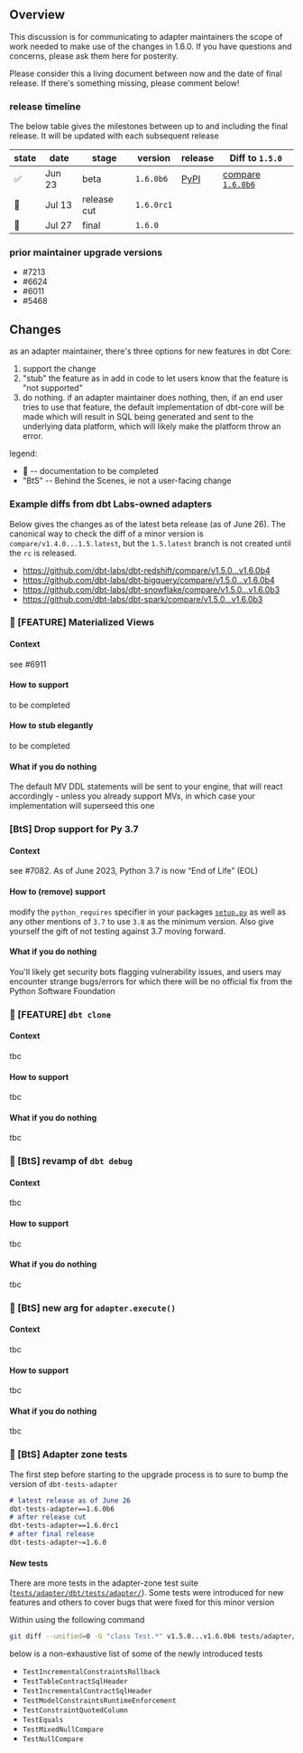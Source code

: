 
## Overview <!-- markdownlint-disable-line MD041 -->

This discussion is for communicating to adapter maintainers the scope of work needed to make use of the changes in 1.6.0. If you have questions and concerns, please ask them here for posterity.

Please consider this a living document between now and the date of final release. If there's something missing, please comment below!

### release timeline

The below table gives the milestones between up to and including the final release. It will be updated with each subsequent release

| **state**          | **date** | **stage**   | **version** | **release**                                        | Diff to `1.5.0`                                                                     |
| ------------------ | -------- | ----------- | ----------- | -------------------------------------------------- | ----------------------------------------------------------------------------------- |
| :white_check_mark: | Jun 23   | beta        | `1.6.0b6`   | [PyPI](https://pypi.org/project/dbt-core/1.6.0b6/) | [compare `1.6.0b6`](https://github.com/dbt-labs/dbt-core/compare/v1.5.0...v1.6.0b6) |
| :wrench:           | Jul 13   | release cut | `1.6.0rc1`  |                                                    |                                                                                     |
| :wrench:           | Jul 27   | final       | `1.6.0`     |                                                    |                                                                                     |

### prior maintainer upgrade versions

- #7213
- #6624
- #6011
- #5468

## Changes

as an adapter maintainer, there's three options for new features in dbt Core:

1. support the change
2. "stub" the feature as in add in code to let users know that the feature is "not supported"
3. do nothing. if an adapter maintainer does nothing, then, if an end user tries to use that feature, the default implementation of dbt-core will be made which will result in SQL being generated and sent to the underlying data platform, which will likely make the platform throw an error.

legend:

- :construction: -- documentation to be completed
- "BtS" -- Behind the Scenes, ie not a user-facing change


### Example diffs from dbt Labs-owned adapters

Below gives the changes as of the latest beta release (as of June 26). The canonical way to check the diff of a minor version is `compare/v1.4.0...1.5.latest`, but the `1.5.latest` branch is not created until the `rc` is released.

- <https://github.com/dbt-labs/dbt-redshift/compare/v1.5.0...v1.6.0b4>
- <https://github.com/dbt-labs/dbt-bigquery/compare/v1.5.0...v1.6.0b4>
- <https://github.com/dbt-labs/dbt-snowflake/compare/v1.5.0...v1.6.0b3>
- <https://github.com/dbt-labs/dbt-spark/compare/v1.5.0...v1.6.0b3>

### :construction: [FEATURE] Materialized Views

#### Context

see #6911

#### How to support

to be completed

#### How to stub elegantly

to be completed

#### What if you do nothing

The default MV DDL statements will be sent to your engine, that will react accordingly - unless you already support MVs, in which case your implementation will superseed this one

### [BtS] Drop support for Py 3.7

#### Context <!-- markdownlint-disable-line MD024 -->

see #7082. As of June 2023, Python 3.7 is now “End of Life” (EOL)

#### How to (remove) support <!-- markdownlint-disable-line MD024 -->

modify the `python_requires` specifier in your packages [`setup.py`](http://setup.py) as well as any other mentions of `3.7` to use `3.8` as the minimum version. Also give yourself the gift of not testing against 3.7 moving forward.

#### What if you do nothing <!-- markdownlint-disable-line MD024 -->

You'll likely get security bots flagging vulnerability issues, and users may encounter strange bugs/errors for which there will be no official fix from the Python Software Foundation

### :construction: [FEATURE] `dbt clone`

#### Context <!-- markdownlint-disable-line MD024 -->

tbc

#### How to support <!-- markdownlint-disable-line MD024 -->

tbc

#### What if you do nothing <!-- markdownlint-disable-line MD024 -->

tbc

### :construction: [BtS] revamp of `dbt debug`

#### Context <!-- markdownlint-disable-line MD024 -->

tbc

#### How to support <!-- markdownlint-disable-line MD024 -->

tbc

#### What if you do nothing <!-- markdownlint-disable-line MD024 -->

tbc

### :construction: [BtS] new arg for `adapter.execute()`

#### Context <!-- markdownlint-disable-line MD024 -->

tbc

#### How to support <!-- markdownlint-disable-line MD024 -->

tbc

#### What if you do nothing <!-- markdownlint-disable-line MD024 -->

tbc


### :construction: [BtS] Adapter zone tests

The first step before starting to the upgrade process is to sure to bump the version of `dbt-tests-adapter`

```md
# latest release as of June 26
dbt-tests-adapter==1.6.0b6
# after release cut
dbt-tests-adapter==1.6.0rc1
# after final release
dbt-tests-adapter~=1.6.0 
```

#### New tests

There are more tests in the adapter-zone test suite ([`tests/adapter/dbt/tests/adapter/`](https://github.com/dbt-labs/dbt-core/tree/main/tests/adapter/dbt/tests/adapter)). Some tests were introduced for new features and others to cover bugs that were fixed for this minor version

Within using the following command
```sh
git diff --unified=0 -G "class Test.*" v1.5.0...v1.6.0b6 tests/adapter/dbt/tests/adapter | grep -E 'class Test.*'
```

below is a non-exhaustive list of some of the newly introduced tests
- `TestIncrementalConstraintsRollback`
- `TestTableContractSqlHeader`
- `TestIncrementalContractSqlHeader`
- `TestModelConstraintsRuntimeEnforcement`
- `TestConstraintQuotedColumn`
- `TestEquals`
- `TestMixedNullCompare`
- `TestNullCompare`






